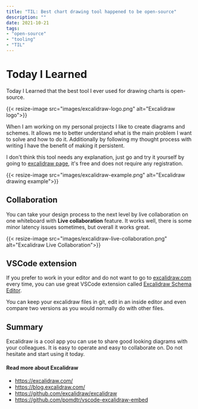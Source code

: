 ```yaml
---
title: "TIL: Best chart drawing tool happened to be open-source"
description: ""
date: 2021-10-21
tags:
- "open-source"
- "tooling"
- "TIL"
---
```


# Today I Learned

Today I Learned that the best tool I ever used for drawing charts is open-source.

{{< resize-image src="images/excalidraw-logo.png" alt="Excalidraw logo">}}

When I am working on my personal projects I like to create diagrams and schemes. It allows me to better understand what is the main problem I want to solve and how to do it. Additionally by following my thought process with writing I have the benefit of making it persistent.

I don't think this tool needs any explanation, just go and try it yourself by going to [excalidraw page](https://excalidraw.com/), it's free and does not require any registration.

{{< resize-image src="images/excalidraw-example.png" alt="Excalidraw drawing example">}}

## Collaboration

You can take your design process to the next level by live collaboration on one whiteboard with __Live collaboration__ feature. It works well, there is some minor latency issues sometimes, but overall it works great.


{{< resize-image src="images/excalidraw-live-collaboration.png" alt="Excalidraw Live Collaboration">}}

## VSCode extension

If you prefer to work in your editor and do not want to go to [excalidraw.com](https://excalidraw.com/) every time, you can use great VSCode extension called [Excalidraw Schema Editor](https://github.com/pomdtr/vscode-excalidraw-embed).

You can keep your excalidraw files in git, edit in an inside editor and even compare two versions as you would normally do with other files.

## Summary

Excalidraw is a cool app you can use to share good looking diagrams with your colleagues. It is easy to operate and easy to collaborate on. Do not hesitate and start using it today.


#### Read more about Excalidraw

- https://excalidraw.com/
- https://blog.excalidraw.com/
- https://github.com/excalidraw/excalidraw
- https://github.com/pomdtr/vscode-excalidraw-embed